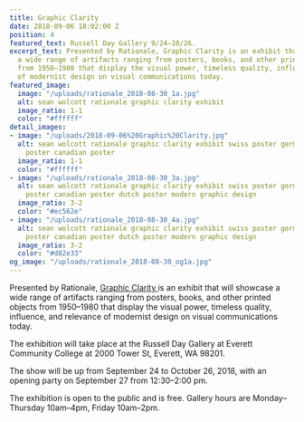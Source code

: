 ```yaml
---
title: Graphic Clarity
date: 2018-09-06 18:02:00 Z
position: 4
featured_text: Russell Day Gallery 9/24–10/26.
excerpt_text: Presented by Rationale, Graphic Clarity is an exhibit that will showcase
  a wide range of artifacts ranging from posters, books, and other printed objects
  from 1950–1980 that display the visual power, timeless quality, influence, and relevance
  of modernist design on visual communications today.
featured_image:
  image: "/uploads/rationale_2018-08-30_1a.jpg"
  alt: sean wolcott rationale graphic clarity exhibit
  image_ratio: 1-1
  color: "#ffffff"
detail_images:
- image: "/uploads/2018-09-06%20Graphic%20Clarity.jpg"
  alt: sean wolcott rationale graphic clarity exhibit swiss poster german poster japanese
    poster canadian poster
  image_ratio: 1-1
  color: "#ffffff"
- image: "/uploads/rationale_2018-08-30_3a.jpg"
  alt: sean wolcott rationale graphic clarity exhibit swiss poster german poster japanese
    poster canadian poster dutch poster modern graphic design
  image_ratio: 3-2
  color: "#ec562e"
- image: "/uploads/rationale_2018-08-30_4a.jpg"
  alt: sean wolcott rationale graphic clarity exhibit swiss poster german poster japanese
    poster canadian poster dutch poster modern graphic design
  image_ratio: 3-2
  color: "#d82e33"
og_image: "/uploads/rationale_2018-08-30_og1a.jpg"
---
```


Presented by Rationale, [Graphic Clarity ](https://www.everettcc.edu/gallery)is an exhibit that will showcase a wide range of artifacts ranging from posters, books, and other printed objects from 1950–1980 that display the visual power, timeless quality, influence, and relevance of modernist design on visual communications today.

The exhibition will take place at the Russell Day Gallery at Everett Community College at 2000 Tower St, Everett, WA 98201.

The show will be up from September 24 to October 26, 2018, with an opening party on September 27 from 12:30–2:00 pm.

The exhibition is open to the public and is free. 
Gallery hours are Monday–Thursday 10am–4pm, Friday 10am–2pm.